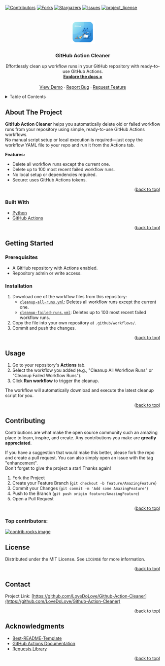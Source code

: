 <!-- Improved compatibility of back to top link: See: https://github.com/othneildrew/Best-README-Template/pull/73 -->

<a id="readme-top"></a>

[![Contributors][contributors-shield]][contributors-url]
[![Forks][forks-shield]][forks-url]
[![Stargazers][stars-shield]][stars-url]
[![Issues][issues-shield]][issues-url]
[![project_license][license-shield]][license-url]

<br />
<div align="center">
  <a href="https://github.com/LoveDoLove/Github-Action-Cleaner">
    <img src="images/logo.png" alt="Logo" width="80" height="80">
  </a>

<h3 align="center">GitHub Action Cleaner</h3>

  <p align="center">
    Effortlessly clean up workflow runs in your GitHub repository with ready-to-use GitHub Actions.
    <br />
    <a href="https://github.com/LoveDoLove/Github-Action-Cleaner"><strong>Explore the docs »</strong></a>
    <br />
    <br />
    <a href="https://github.com/LoveDoLove/Github-Action-Cleaner">View Demo</a>
    &middot;
    <a href="https://github.com/LoveDoLove/Github-Action-Cleaner/issues/new?labels=bug&template=bug-report---.md">Report Bug</a>
    &middot;
    <a href="https://github.com/LoveDoLove/Github-Action-Cleaner/issues/new?labels=enhancement&template=feature-request---.md">Request Feature</a>
  </p>
</div>

<!-- TABLE OF CONTENTS -->
<details>
  <summary>Table of Contents</summary>
  <ol>
    <li>
      <a href="#about-the-project">About The Project</a>
      <ul>
        <li><a href="#built-with">Built With</a></li>
      </ul>
    </li>
    <li>
      <a href="#getting-started">Getting Started</a>
      <ul>
        <li><a href="#prerequisites">Prerequisites</a></li>
        <li><a href="#installation">Installation</a></li>
      </ul>
    </li>
    <li><a href="#usage">Usage</a></li>
    <li><a href="#contributing">Contributing</a></li>
    <li><a href="#license">License</a></li>
    <li><a href="#contact">Contact</a></li>
    <li><a href="#acknowledgments">Acknowledgments</a></li>
  </ol>
</details>

<!-- ABOUT THE PROJECT -->

## About The Project

**GitHub Action Cleaner** helps you automatically delete old or failed workflow runs from your repository using simple, ready-to-use GitHub Actions workflows.  
No manual script setup or local execution is required—just copy the workflow YAML file to your repo and run it from the Actions tab.

**Features:**

- Delete all workflow runs except the current one.
- Delete up to 100 most recent failed workflow runs.
- No local setup or dependencies required.
- Secure: uses GitHub Actions tokens.

<p align="right">(<a href="#readme-top">back to top</a>)</p>

### Built With

- [Python](https://www.python.org/)
- [GitHub Actions](https://docs.github.com/en/actions)

<p align="right">(<a href="#readme-top">back to top</a>)</p>

<!-- GETTING STARTED -->

## Getting Started

### Prerequisites

- A GitHub repository with Actions enabled.
- Repository admin or write access.

### Installation

1. Download one of the workflow files from this repository:
   - [`cleanup-all-runs.yml`](.github/workflows/cleanup-all-runs.yml): Deletes all workflow runs except the current one.
   - [`cleanup-failed-runs.yml`](.github/workflows/cleanup-failed-runs.yml): Deletes up to 100 most recent failed workflow runs.
2. Copy the file into your own repository at `.github/workflows/`.
3. Commit and push the changes.

<p align="right">(<a href="#readme-top">back to top</a>)</p>

<!-- USAGE EXAMPLES -->

## Usage

1. Go to your repository's **Actions** tab.
2. Select the workflow you added (e.g., "Cleanup All Workflow Runs" or "Cleanup Failed Workflow Runs").
3. Click **Run workflow** to trigger the cleanup.

The workflow will automatically download and execute the latest cleanup script for you.

<p align="right">(<a href="#readme-top">back to top</a>)</p>

<!-- CONTRIBUTING -->

## Contributing

Contributions are what make the open source community such an amazing place to learn, inspire, and create. Any contributions you make are **greatly appreciated**.

If you have a suggestion that would make this better, please fork the repo and create a pull request. You can also simply open an issue with the tag "enhancement".  
Don't forget to give the project a star! Thanks again!

1. Fork the Project
2. Create your Feature Branch (`git checkout -b feature/AmazingFeature`)
3. Commit your Changes (`git commit -m 'Add some AmazingFeature'`)
4. Push to the Branch (`git push origin feature/AmazingFeature`)
5. Open a Pull Request

<p align="right">(<a href="#readme-top">back to top</a>)</p>

### Top contributors:

<a href="https://github.com/LoveDoLove/Github-Action-Cleaner/graphs/contributors">
  <img src="https://contrib.rocks/image?repo=LoveDoLove/Github-Action-Cleaner" alt="contrib.rocks image" />
</a>

<!-- LICENSE -->

## License

Distributed under the MIT License. See `LICENSE` for more information.

<p align="right">(<a href="#readme-top">back to top</a>)</p>

<!-- CONTACT -->

## Contact

Project Link: [https://github.com/LoveDoLove/Github-Action-Cleaner](https://github.com/LoveDoLove/Github-Action-Cleaner)

<p align="right">(<a href="#readme-top">back to top</a>)</p>

<!-- ACKNOWLEDGMENTS -->

## Acknowledgments

- [Best-README-Template](https://github.com/othneildrew/Best-README-Template)
- [GitHub Actions Documentation](https://docs.github.com/en/actions)
- [Requests Library](https://docs.python-requests.org/)

<p align="right">(<a href="#readme-top">back to top</a>)</p>

<!-- MARKDOWN LINKS & IMAGES -->

[contributors-shield]: https://img.shields.io/github/contributors/LoveDoLove/Github-Action-Cleaner.svg?style=for-the-badge
[contributors-url]: https://github.com/LoveDoLove/Github-Action-Cleaner/graphs/contributors
[forks-shield]: https://img.shields.io/github/forks/LoveDoLove/Github-Action-Cleaner.svg?style=for-the-badge
[forks-url]: https://github.com/LoveDoLove/Github-Action-Cleaner/network/members
[stars-shield]: https://img.shields.io/github/stars/LoveDoLove/Github-Action-Cleaner.svg?style=for-the-badge
[stars-url]: https://github.com/LoveDoLove/Github-Action-Cleaner/stargazers
[issues-shield]: https://img.shields.io/github/issues/LoveDoLove/Github-Action-Cleaner.svg?style=for-the-badge
[issues-url]: https://github.com/LoveDoLove/Github-Action-Cleaner/issues
[license-shield]: https://img.shields.io/github/license/LoveDoLove/Github-Action-Cleaner.svg?style=for-the-badge
[license-url]: https://github.com/LoveDoLove/Github-Action-Cleaner/blob/main/LICENSE
[linkedin-shield]: https://img.shields.io/badge/-LinkedIn-black.svg?style=for-the-badge&logo=linkedin&colorB=555
[linkedin-url]: https://linkedin.com/in/linkedin_username
[product-screenshot]: images/screenshot.png
